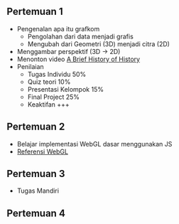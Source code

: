 ## Pertemuan 1
- Pengenalan apa itu grafkom
  - Pengolahan dari data menjadi grafis
  - Mengubah dari Geometri (3D) menjadi citra (2D)
- Menggambar perspektif (3D -> 2D)
- Menonton video [A Brief History of History](https://www.youtube.com/watch?v=QyjyWUrHsFc)
- Penilaian
  - Tugas Individu 50%
  - Quiz teori 10%
  - Presentasi Kelompok 15%
  - Final Project 25%
  - Keaktifan +++

## Pertemuan 2
- Belajar implementasi WebGL dasar menggunakan JS
- [Referensi WebGL](https://github.com/davidwparker/programmingtil-webgl)

## Pertemuan 3
- Tugas Mandiri

## Pertemuan 4
